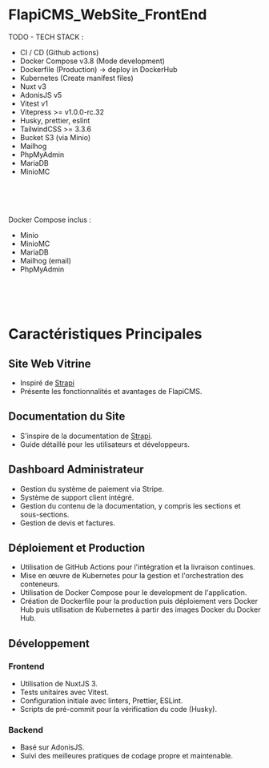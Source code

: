 # FlapiCMS_WebSite_FrontEnd

TODO - TECH STACK :
- CI / CD (Github actions)
- Docker Compose v3.8 (Mode development)
- Dockerfile (Production) -> deploy in DockerHub
- Kubernetes (Create manifest files)
- Nuxt v3
- AdonisJS v5
- Vitest v1
- Vitepress >= v1.0.0-rc.32
- Husky, prettier, eslint
- TailwindCSS >= 3.3.6
- Bucket S3 (via Minio)
- Mailhog
- PhpMyAdmin
- MariaDB
- MinioMC

<br /><br /><br />

Docker Compose inclus :
- Minio
- MinioMC
- MariaDB
- Mailhog (email)
- PhpMyAdmin

<br /><br /><br />

# Caractéristiques Principales
## Site Web Vitrine
- Inspiré de [Strapi](https://strapi.io/)
- Présente les fonctionnalités et avantages de FlapiCMS.

## Documentation du Site
- S'inspire de la documentation de [Strapi](https://docs.strapi.io/dev-docs/intro).
- Guide détaillé pour les utilisateurs et développeurs.

## Dashboard Administrateur
- Gestion du système de paiement via Stripe.
- Système de support client intégré.
- Gestion du contenu de la documentation, y compris les sections et sous-sections.
- Gestion de devis et factures.

## Déploiement et Production
- Utilisation de GitHub Actions pour l'intégration et la livraison continues.
- Mise en œuvre de Kubernetes pour la gestion et l'orchestration des conteneurs.
- Utilisation de Docker Compose pour le development de l'application.
- Création de Dockerfile pour la production puis déploiement vers Docker Hub puis utilisation de Kubernetes à partir des images Docker du Docker Hub.

## Développement
### Frontend
- Utilisation de NuxtJS 3.
- Tests unitaires avec Vitest.
- Configuration initiale avec linters, Prettier, ESLint.
- Scripts de pré-commit pour la vérification du code (Husky).

### Backend
- Basé sur AdonisJS.
- Suivi des meilleures pratiques de codage propre et maintenable.
